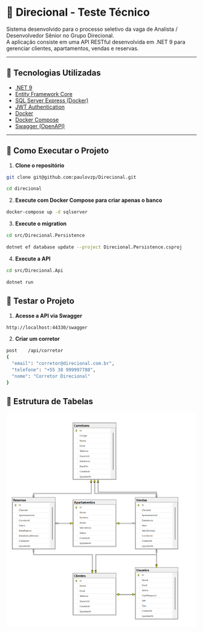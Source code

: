 ﻿# 🏢 Direcional - Teste Técnico

Sistema desenvolvido para o processo seletivo da vaga de Analista / Desenvolvedor Sênior no Grupo Direcional.  
A aplicação consiste em uma API RESTful desenvolvida em .NET 9 para gerenciar clientes, apartamentos, vendas e reservas.

---

## 📌 Tecnologias Utilizadas

- [.NET 9](https://dotnet.microsoft.com/en-us/)
- [Entity Framework Core](https://learn.microsoft.com/en-us/ef/)
- [SQL Server Express (Docker)](https://hub.docker.com/_/microsoft-mssql-server)
- [JWT Authentication](https://jwt.io/)
- [Docker](https://www.docker.com/)
- [Docker Compose](https://docs.docker.com/compose/)
- [Swagger (OpenAPI)](https://swagger.io/)

---

## 🚀 Como Executar o Projeto

1. **Clone o repositório**

```bash
git clone git@github.com:paulovzp/Direcional.git
```
```bash
cd direcional
```

2. **Execute com Docker Compose para criar apenas o banco**

```bash
docker-compose up -d sqlserver
```

3. **Execute o migration**

```bash
cd src/Direcional.Persistence
```
```bash
dotnet ef database update --project Direcional.Persistence.csproj
```

4. **Execute a API**
```bash
cd src/Direcional.Api
```
```bash
dotnet run
```

## 🚀 Testar o Projeto

1. **Acesse a API via Swagger**
```bash
http://localhost:44330/swagger
```

2. **Criar um corretor**
```bash
post	/api/corretor
{
  "email": "corretor@direcional.com.br",
  "telefone": "+55 38 999997788",
  "nome": "Corretor Direcional"
}
```


## 🚀 Estrutura de Tabelas

![Diagrama ER do banco](docs/diagram.png)